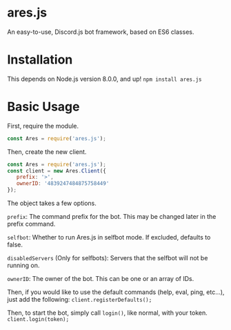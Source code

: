 # ares.js
An easy-to-use, Discord.js bot framework, based on ES6 classes.

# Installation
This depends on Node.js version 8.0.0, and up!
```npm install ares.js```

# Basic Usage
First, require the module.
```js
const Ares = require('ares.js');
```
Then, create the new client.
```js
const Ares = require('ares.js');
const client = new Ares.Client({
   prefix: '>',
   ownerID: '4839247484875758449'
});
```
The object takes a few options.

`prefix`: The command prefix for the bot. This may be changed later in the prefix command.

`selfbot`: Whether to run Ares.js in selfbot mode. If excluded, defaults to false.

`disabledServers` (Only for selfbots): Servers that the selfbot will not be running on.

`ownerID`: The owner of the bot. This can be one or an array of IDs.

Then, if you would like to use the default commands (help, eval, ping, etc...), just add the following:
```client.registerDefaults();```

Then, to start the bot, simply call `login()`, like normal, with your token.
```client.login(token);```


